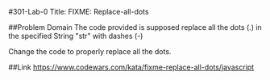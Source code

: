 #301-Lab-0
Title: FIXME: Replace-all-dots

##Problem Domain
The code provided is supposed replace all the dots (.) in the specified String "str" with dashes (-)

Change the code to properly replace all the dots.

##Link 
https://www.codewars.com/kata/fixme-replace-all-dots/javascript